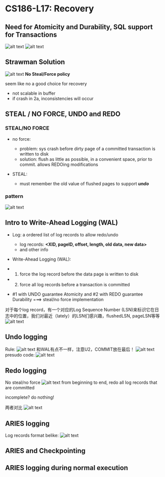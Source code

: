 # CS186-L17: Recovery


## Need for Atomicity and Durability, SQL support for Transactions
![alt text](image.png)
![alt text](image-1.png)

## Strawman Solution
![alt text](image-2.png)
**No Steal/Force policy**

seem like no a good choice for recovery
- not scalable in buffer
- if crash in 2a, inconsistencies will occur

## STEAL / NO FORCE, UNDO and REDO

### STEAL/NO FORCE
- no force: 
  - problem: sys crash before dirty page of a committed transaction is written to disk
  - solution: flush as little as possible, in a convenient space, prior to commit. allows REDOing modifications

- STEAL:
  - must remember the old value of flushed pages to support ***undo***

### pattern
![alt text](image-3.png)

## Intro to Write-Ahead Logging (WAL)
- Log: a ordered list of log records to allow redo/undo
  - log records: **<XID, pageID, offset, length, old data, new data>**
  - and other info

- Write-Ahead Logging (WAL):
- 1. force the log record before the data page is written to disk
- 2. force all log records before a transaction is committed
- #1 with UNDO guarantee Atomicity and #2 with REDO guarantee Durability ===> steal/no force implementation

对于每个log record，有一个对应的Log Sequence Number (LSN)来标识它在日志中的位置，我们对最近（lately）的LSN们感兴趣，flushedLSN, pageLSN等等
![alt text](image-4.png)
## Undo logging
Rule:
![alt text](image-5.png)
和WAL有点不一样，注意U2，COMMIT放在最后！
![alt text](image-6.png)
presudo code:
![alt text](image-7.png)

## Redo logging
No steal/no force
![alt text](image-8.png)
from beginning to end, redo all log records that are committed

incomplete? do nothing!

两者对比
![alt text](image-9.png)
## ARIES logging
Log records format belike:
![alt text](image-10.png)


## ARIES and Checkpointing
## ARIES logging during normal execution

